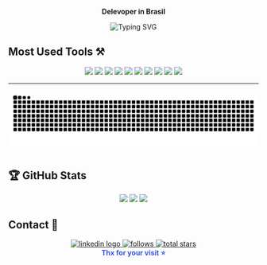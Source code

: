 <p align="center">
    <b>Delevoper in Brasil</b>
  </p>
</div>



<div align="center">
<img src="https://readme-typing-svg.demolab.com?font=Montserrat&size=24&pause=1000&color=FFFFFF&center=true&vCenter=true&width=550&lines=What+are+you+looking+for+here%3F;Student+at+SENAI+-+Software+Development;Web+%26+Mobile+Developer;Always+learning+%26+building;In+love+with+mimilla" alt="Typing SVG" />

</div>



## Most Used Tools ⚒️

<div align="center">
  
  <img src="https://cdn.jsdelivr.net/gh/devicons/devicon/icons/python/python-plain.svg" width="40" />
  <img src="https://cdn.jsdelivr.net/gh/devicons/devicon/icons/mysql/mysql-original.svg" width="40" />
  <img src="https://cdn.jsdelivr.net/gh/devicons/devicon/icons/php/php-original.svg" width="40" />
  <img src="https://cdn.jsdelivr.net/gh/devicons/devicon/icons/html5/html5-plain.svg" width="40" />
  <img src="https://cdn.jsdelivr.net/gh/devicons/devicon/icons/css3/css3-plain.svg" width="40" />
  <img src="https://cdn.jsdelivr.net/gh/devicons/devicon/icons/javascript/javascript-plain.svg" width="40" />
  <img src="https://cdn.jsdelivr.net/gh/devicons/devicon/icons/git/git-original.svg" width="40" />
  <img src="https://cdn.jsdelivr.net/gh/devicons/devicon/icons/linux/linux-original.svg" width="40" />
  <img src="https://cdn.jsdelivr.net/gh/devicons/devicon/icons/dart/dart-original.svg" width="40" />
  <img src="https://cdn.jsdelivr.net/gh/devicons/devicon/icons/flutter/flutter-original.svg" width="40" />
</div>

---

<picture align="center">
  <source media="(prefers-color-scheme: dark)" srcset="https://raw.githubusercontent.com/jimmyadmsenior/jimmyadmsenior/output/github-contribution-grid-snake-dark.svg">
  <source media="(prefers-color-scheme: light)" srcset="https://raw.githubusercontent.com/jimmyadmsenior/jimmyadmsenior/output/github-contribution-grid-snake-dark.svg">
  <img align="center" alt="github contribution grid snake animation" src="https://raw.githubusercontent.com/jimmyadmsenior/jimmyadmsenior/output/github-contribution-grid-snake.svg">
</picture>
<br><br>


## 🏆 GitHub Stats

<div align="center">
  <img height="180em" src="https://github-readme-stats.vercel.app/api?username=miguel-zacharias&theme=tokyonight&show_icons=true&hide_border=false&count_private=true"/>
  <img height="180em" src="https://github-readme-streak-stats.herokuapp.com/?user=miguel-zacharias&theme=tokyonight&hide_border=false"/>
  <img height="180em" src="https://github-readme-stats.vercel.app/api/top-langs/?username=miguel-zacharias&theme=tokyonight&show_icons=true&hide_border=false&layout=compact&langs_count=8"/>
</div>

## Contact 🧷

<div align="center">
  <a href="https://www.linkedin.com/in/miguel-zacharias" target="_blank">
    <img src="https://img.shields.io/static/v1?message=LinkedIn&logo=linkedin&label=&color=3556E0&logoColor=white&labelColor=&style=for-the-badge" height="35" alt="linkedin logo"  />
  </a>
  <a href="https://github.com/miguel-zacharias?tab=followers">
    <img alt="follows" title="Follow me on Github" src="https://custom-icon-badges.demolab.com/github/followers/miguel-zacharias?color=3556E0&labelColor=23232b&style=for-the-badge&logo=person-add&label=Follow&logoColor=white"/>
  </a>
  <a href="https://github.com/miguel-zacharias?tab=repositories&sort=stargazers">
    <img alt="total stars" title="Total stars on GitHub" src="https://custom-icon-badges.demolab.com/github/stars/miguel-zacharias?color=55960c&style=for-the-badge&labelColor=23232b&logo=star"/>
  </a>
</div>

<div align="center">
  <b style="color:#3556e0;">Thx for your visit ⭐️</b>
</div>

